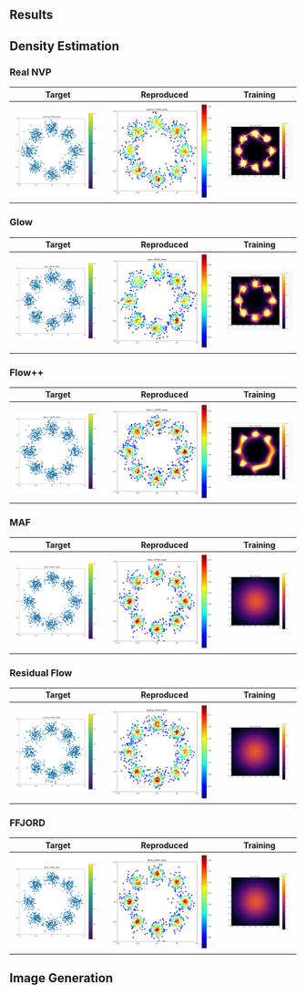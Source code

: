 Results
---

## Density Estimation

### Real NVP

| Target | Reproduced | Training |
|:--------:|:------------:|:----:|
| ![](./density/realnvp/y_data_020000.jpg) | ![](./density/realnvp/y_sample_020000.jpg) | ![](./density/realnvp/movie.gif) |


### Glow

| Target | Reproduced | Training |
|:--------:|:------------:|:----:|
| ![](./density/glow/y_data_020000.jpg) | ![](./density/glow/y_sample_020000.jpg) | ![](./density/glow/movie.gif) |


### Flow++

| Target | Reproduced | Training |
|:--------:|:------------:|:----:|
| ![](./density/flowpp/y_data_020000.jpg) | ![](./density/flowpp/y_sample_020000.jpg) | ![](./density/flowpp/movie.gif) |


### MAF

| Target | Reproduced | Training |
|:--------:|:------------:|:----:|
| ![](./density/ffjord/y_data_020000.jpg) | ![](./density/ffjord/y_sample_020000.jpg) | ![](./density/ffjord/movie.gif) |


### Residual Flow

| Target | Reproduced | Training |
|:--------:|:------------:|:----:|
| ![](./density/resflow/y_data_020000.jpg) | ![](./density/resflow/y_sample_020000.jpg) | ![](./density/resflow/movie.gif) |


### FFJORD

| Target | Reproduced | Training |
|:--------:|:------------:|:----:|
| ![](./density/ffjord/y_data_020000.jpg) | ![](./density/ffjord/y_sample_020000.jpg) | ![](./density/ffjord/movie.gif) |

## Image Generation